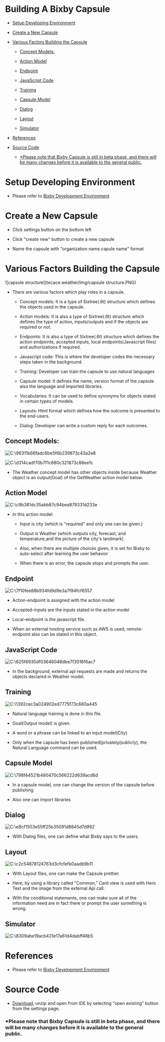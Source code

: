 Building A Bixby Capsule
========================

-   [Setup Developing Environment](#BuildingABixbyCapsule-SetupDevelopingEn)

-   [Create a New Capsule](#BuildingABixbyCapsule-CreateaNewCapsule)

-   [Various Factors Building the
    Capsule](#BuildingABixbyCapsule-VariousFactorsBui)

    -   [Concept Models:](#BuildingABixbyCapsule-ConceptModels:)

    -   [Action Model](#BuildingABixbyCapsule-ActionModel)

    -   [Endpoint](#BuildingABixbyCapsule-Endpoint)

    -   [JavaScript Code](#BuildingABixbyCapsule-JavaScriptCode)

    -   [Training](#BuildingABixbyCapsule-Training)

    -   [Capsule Model](#BuildingABixbyCapsule-CapsuleModel)

    -   [Dialog](#BuildingABixbyCapsule-Dialog)

    -   [Layout](#BuildingABixbyCapsule-Layout)

    -   [Simulator](#BuildingABixbyCapsule-Simulator)

-   [References](#BuildingABixbyCapsule-References)

-   [Source Code](#BuildingABixbyCapsule-SourceCode)

    -   [\*Please note that Bixby Capsule is still in beta phase, and there will
        be many changes before it is available to the general
        public.](#BuildingABixbyCapsule-*PleasenotethatBi)

Setup Developing Environment
============================

-   Please refer to [Bixby Development
    Environment](/display/BC/Bixby+Development+Environment)

Create a New Capsule
====================

-   Click settings button on the bottom left

-   Click "create new" button to create a new capsule

-   Name the capsule with "organization name.capule name" format

Various Factors Building the Capsule
====================================

![capsule structure](tecace.weather/Img/capsule structure.PNG)

-   There are various factors which play roles in a capsule.

    -   Concept models: It is a type of Sixtree(.6t) structure which defines the
        objects used in the capsule.

    -   Action models: It is also a type of Sixtree(.6t) structure which defines
        the type of action, inputs/outputs and if the objects are required or
        not.

    -   Endpoints: It is also a type of Sixtree(.6t) structure which defines the
        action endpoints, accepted inputs, local endpoints(Javascript files) and
        authorizations if required.

    -   Javascript code: This is where the developer codes the necessary steps
        taken in the background.

    -   Training: Developer can train the capsule to use natural languages

    -   Capsule model: It defines the name, version format of the capsule also
        the language and imported libraries.

    -   Vocabularies: It can be used to define synonyms for objects stated in
        certain types of models.

    -   Layouts: Html format which defines how the outcome is presented to the
        end-users.

    -   Dialog: Developer can write a custom reply for each outcomes.

Concept Models:
---------------

![C:\\96311b66fadc6be5f6b239873c43a2e8](media/f5beb7b4a3bafeca1349280ee3d2fc74.tmp)

![C:\\d314cadf70b7f1c680c321873c88ee1c](media/858e24486894aa379c4070b00c0d4806.tmp)

-   The Weather concept model has other objects inside because Weather object is
    an output(Goal) of the GetWeather action model below.

Action Model
------------

![C:\\c9b381dc35abb87c94bea879331d233e](media/7f8a94037f7ae9bc797700b2a012e7a0.tmp)

-   In this action model:

    -   Input is city (which is "required" and only one can be given.)

    -   Output is Weather (which outputs city, forecast, and temperature,and the
        picture of the city's landmark)

    -   Also, when there are multiple choices given, it is set for Bixby to
        auto-select after learning the user behavior

    -   When there is an error, the capsule stops and prompts the user.

Endpoint
--------

![C:\\7f10fee88b934fd9d9e3a7f94fcf6557](media/5c7c53376cb590adc0ccec265fee8024.tmp)

-   Action-endpoint is assigned with the action model

-   Accepted-inputs are the inputs stated in the action model

-   Local-endpoint is the javascript file.

-   When an external hosting service such as AWS is used, remote-endpoint also
    can be stated in this object.

JavaScript Code
---------------

![C:\\625f6930df03646048dbe7f3016f6ac7](media/83b0a482a8c1505d35b760192c385998.tmp)

-   In the background, external api requests are made and returns the objects
    declared in Weather model.

Training
--------

![C:\\1392cec3a024902ed7775f73c660a445](media/ac5686e25ecf0cf6722237f446cb50bd.tmp)

-   Natural language training is done in this file.

-   Goal(Output model) is given.

-   A word or a phrase can be linked to an input model(City)

-   Only when the capsule has been published(privately/publicly), the Natural
    Language command can be used.

Capsule Model
-------------

![C:\\798f44521b480470c566222d639acd6d](media/76385a836188445aa9039255c7e35b45.tmp)

-   In a capsule model, one can change the version of the capsule before
    publishing

-   Also one can import libraries

Dialog
------

![C:\\e8cf1503e55ff25b35091d8845d7d992](media/2adfcc3679034da8d7d7c5d04acdca82.tmp)

-   With Dialog files, one can define what Bixby says to the users.

Layout
------

![C:\\c2c54878124763d3cfcfefb0aadb9b11](media/abdbcd3bd56c9b506724143d413f1958.tmp)

-   With Layout files, one can make the Capsule prettier.

-   Here, by using a library called "Common," Card view is used with Hero Text
    and the image from the external Api call.

-   With the conditional statements, one can make sure all of the information
    need are in fact there or prompt the user something is wrong.

Simulator
---------

![C:\\8309abe19acb431e17a61d4dabff48b5](media/fcc9d489b62f4968787bf2f36e503a55.tmp)

References
==========

-   Please refer to [Bixby Development
    Environment](/display/BC/Bixby+Development+Environment)

Source Code
===========

-   [Download](/download/attachments/43746766/tecace.weather.zip?version=1&modificationDate=1536090105000&api=v2),
    unzip and open from IDE by selecting "open existing" button from the
    settings page.

### \*Please note that Bixby Capsule is still in beta phase, and there will be many changes before it is available to the general public.
